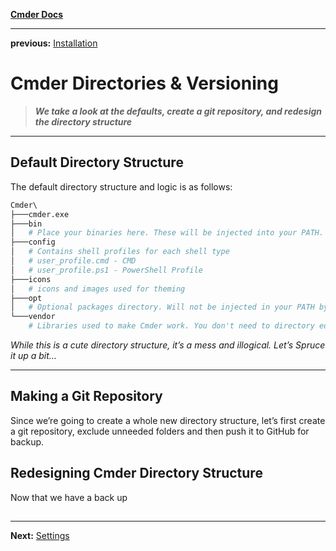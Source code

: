 **[Cmder Docs](README.md)**

---

**previous:** [Installation](D:\Repo\Settings\OS\Windows\Apps\Active\Cmder\docs\01-installation.md)

# Cmder Directories & Versioning

> ***We take a look at the defaults, create a git repository, and redesign the directory structure***

---

## Default Directory Structure

The default directory structure and logic is as follows:

```bash
Cmder\ 
├───cmder.exe 
├───bin
│	# Place your binaries here. These will be injected into your PATH.
├───config
│	# Contains shell profiles for each shell type
│	# user_profile.cmd - CMD 
│	# user_profile.ps1 - PowerShell Profile
├───icons
│	# icons and images used for theming
├───opt
│	# Optional packages directory. Will not be injected in your PATH by default
└───vendor
	# Libraries used to make Cmder work. You don't need to directory edit this directory.
```

*While this is a cute directory structure, it’s a mess and illogical. Let’s Spruce it up a bit…*

---

## Making a Git Repository

Since we’re going to create a whole new directory structure, let’s first create a git repository, exclude unneeded folders and then push it to GitHub for backup.

## Redesigning Cmder Directory Structure

 Now that we have a back up

## 

---

**Next:** [Settings](03-settings.md)

